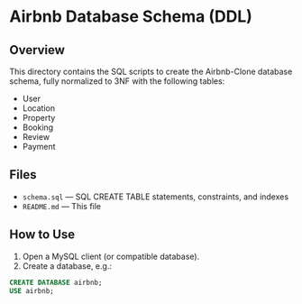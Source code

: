 # Airbnb Database Schema (DDL)

## Overview
This directory contains the SQL scripts to create the Airbnb-Clone database schema, fully normalized to 3NF with the following tables:

- User
- Location
- Property
- Booking
- Review
- Payment

## Files
- `schema.sql` — SQL CREATE TABLE statements, constraints, and indexes
- `README.md` — This file

## How to Use
1. Open a MySQL client (or compatible database).
2. Create a database, e.g.:
```sql
CREATE DATABASE airbnb;
USE airbnb;
